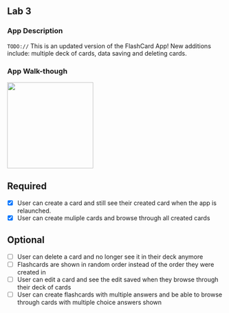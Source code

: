 ## Lab 3

### App Description
`TODO://` This is an updated version of the FlashCard App! New additions include: multiple deck of cards, data saving and deleting cards.

### App Walk-though


<img src="https://imgur.com/PvHhE4G.gif" width=200><br>


## Required
- [x] User can create a card and still see their created card when the app is relaunched.
- [x] User can create muliple cards and browse through all created cards

## Optional
- [ ] User can delete a card and no longer see it in their deck anymore
- [ ] Flashcards are shown in random order instead of the order they were created in
- [ ] User can edit a card and see the edit saved when they browse through their deck of cards
- [ ] User can create flashcards with multiple answers and be able to browse through cards with multiple choice answers shown
